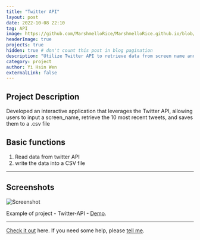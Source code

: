 ```yaml
---
title: "Twitter API"
layout: post
date: 2022-10-08 22:10
tag: API
image: https://github.com/MarshmelloRice/MarshmelloRice.github.io/blob/main/assets/images/twitter.png?raw=true
headerImage: true
projects: true
hidden: true # don't count this post in blog pagination
description: "Utilize Twitter API to retrieve data from screen name and store data into a csv file"
category: project
author: Yi Hsin Wen
externalLink: false
---
```


## Project Description
Developed an interactive application that leverages the Twitter API, allowing users to input a screen_name, retrieve the 10 most recent tweets, and saves them to a .csv file

## Basic functions
1. Read data from twitter API
2. write the data into a CSV file

---

## Screenshots
![Screenshot]()


Example of project - Twitter-API - [Demo](https://github.com/MarshmelloRice/Twitter-API). 


---

[Check it out](https://marshmellorice.github.io) here.
If you need some help, please [tell me](https://github.com/MarshmelloRice/Twitter-API/issues).
